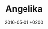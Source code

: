 ---
# No tocar
layout: gallery

# Título en la página /sesiones
title:  "Angelika"

# Subtítulo junto al título 
info: "Sesión fantastica con Angelika!"

# Carpeta donde buscará las imágenes en /images/. Debe tener el mismo nombre y sin espacios
images: angelika

# Enlace personalizado ej: ariadnaballestar.com/sesiones/NOMBRESESION
permalink: /angelika

# Información detallada sobre la sesión
informacion: "Lorem ipsum dolor sit amet, mei mollis voluptua at. In qui fugit assum, ex pri sanctus accusamus moderatius, sit eu probo graece hendrerit. Graeco appareat per id, ne primis volumus delectus pro. Melius mediocrem comprehensam mei ei, fugit facilisi honestatis eu eum, mel stet putent essent et. Duo malorum evertitur ei, per quando euripidis moderatius ad. His te probatus maluisset concludaturque, verterem forensibus in has."

# Fecha sesión
date:   2016-05-01 +0200

# Colaboradores
colaboradores:
 - title: "Modelo:"
   name: "Angelika"
   link: "https://gmail.com"
 - title: "Maquilladora:"
   name: "Jenni"
   link: "https://google.com"
---
